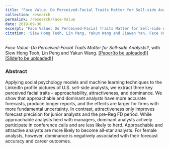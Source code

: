 ```yaml
---
title: "Face Value: Do Perceived-Facial Traits Matter for Sell-side Analysts?"
collection: research
permalink: /research/Face-Value
date: 2019-09-30
excerpt: "Face Value: Do Perceived-Facial Traits Matter for Sell-side Analysts?"
citation: 'Siew Hong Teoh, Lin Peng, Yakun Wang and Jiawen Yan, Face Value: Do Perceived-Facial Traits Matter for Sell-side Analysts?'
---
```


*Face Value: Do Perceived-Facial Traits Matter for Sell-side Analysts?*, with Siew Hong Teoh, Lin Peng and Yakun Wang. [[Paper(to be uploaded)]](http://charlesyan1.github.io/files/research/face_value/Face_Value_20191101.pdf)  [[Slide(to be uploaded)]](http://charlesyan1.github.io/files/research/face_value/Slide.pdf)

### Abstract
Applying social psychology models and machine learning techniques to the LinkedIn profile pictures of U.S. sell-side analysts, we extract three key perceived facial traits – approachability, attractiveness, and dominance. We show that approachable and dominant analysts have more accurate forecasts, produce longer reports, and the effects are larger for firms with more fundamental uncertainty. In contrast, attractiveness only improves forecast precision for junior analysts and the pre-Reg FD period. While approachable analysts herd with managers, dominant analysts actively participate in conference calls and are less likely to herd. Approachable and attractive analysts are more likely to become all-star analysts. For female analysts, however, dominance is negatively associated with their forecast accuracy and career outcomes.
